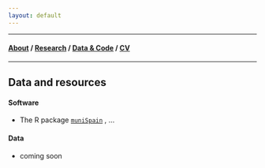 ```yaml
---
layout: default
---
```


-------------------

#### [About](./index.html) / [Research](./research.html) / [Data & Code](./data.html) / [CV](./files/cv.pdf)

-------------------

## Data and resources

#### Software

- The R package [`muniSpain`](https://github.com/franvillamil/munispain) , ... 

#### Data

- coming soon
